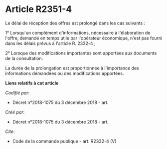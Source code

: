 # Article R2351-4

Le délai de réception des offres est prolongé dans les cas suivants : 

1° Lorsqu'un complément d'informations, nécessaire à l'élaboration de l'offre, demandé en temps utile par l'opérateur
économique, n'est pas fourni dans les délais prévus à l'article R. 2332-4 ; 

2° Lorsque des modifications importantes sont apportées aux documents de la consultation. 

La durée de la prolongation est proportionnée à l'importance des informations demandées ou des modifications apportées.

**Liens relatifs à cet article**

_Codifié par_:

  - Décret n°2018-1075 du 3 décembre 2018 - art.

_Créé par_:

  - Décret n°2018-1075 du 3 décembre 2018 - art.

_Cite_:

  - Code de la commande publique - art. R2332-4 (V)
